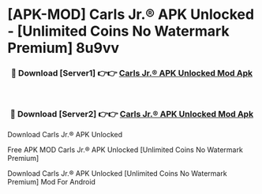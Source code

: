 # [APK-MOD] Carls Jr.® APK Unlocked - [Unlimited Coins No Watermark Premium] 8u9vv



<div align="center">
<h3>🔴 Download [Server1] 👉👉 <a href="https://momento.my/?title=Carls_Jr.®_APK_Unlocked">Carls Jr.® APK Unlocked Mod Apk</a></h3><br>

<h3>🔴 Download [Server2] 👉👉 <a href="https://momento.my/?title=Carls_Jr.®_APK_Unlocked">Carls Jr.® APK Unlocked Mod Apk</a></h3>
</div>



Download Carls Jr.® APK Unlocked 

Free APK MOD Carls Jr.® APK Unlocked [Unlimited Coins No Watermark Premium]

Download Carls Jr.® APK Unlocked [Unlimited Coins No Watermark Premium] Mod For Android

